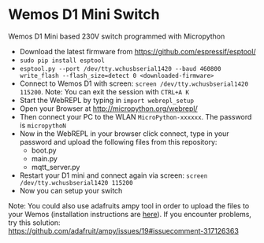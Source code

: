 # Wemos D1 Mini Switch
Wemos D1 Mini based 230V switch programmed with Micropython


- Download the latest firmware from https://github.com/espressif/esptool/
- `sudo pip install esptool`
- `esptool.py --port /dev/tty.wchusbserial1420 --baud 460800 write_flash --flash_size=detect 0 <downloaded-firmware>`
- Connect to Wemos D1 with screen: `screen /dev/tty.wchusbserial1420 115200`. Note: You can exit the session with `CTRL+A K`
- Start the WebREPL by typing in `import webrepl_setup`
- Open your Browser at http://micropython.org/webrepl/
- Then connect your PC to the WLAN `MicroPython-xxxxxx`. The password is `micropythoN`
- Now in the WebREPL in your browser click connect, type in your password and upload the following files from this repository:
  - boot.py
  - main.py
  - mqtt_server.py
- Restart your D1 mini and connect again via screen: `screen /dev/tty.wchusbserial1420 115200`
- Now you can setup your switch

Note: You could also use adafruits ampy tool in order to upload the files to your Wemos (installation instructions are [here](https://learn.adafruit.com/micropython-basics-load-files-and-run-code/install-ampy)). If you encounter problems, try this solution: https://github.com/adafruit/ampy/issues/19#issuecomment-317126363
